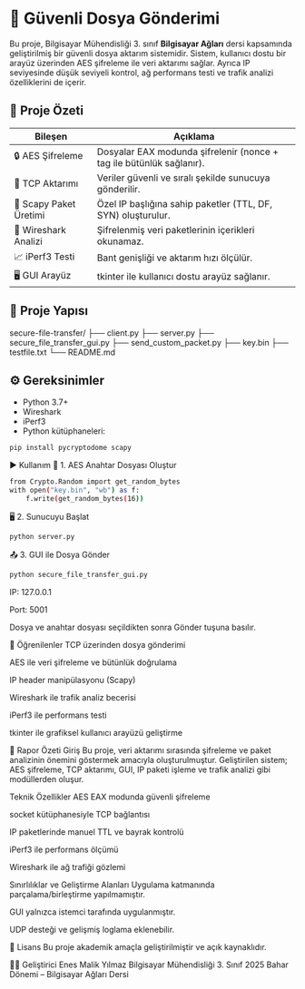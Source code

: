 # 🔐 Güvenli Dosya Gönderimi

Bu proje, Bilgisayar Mühendisliği 3. sınıf **Bilgisayar Ağları** dersi kapsamında geliştirilmiş bir güvenli dosya aktarım sistemidir. Sistem, kullanıcı dostu bir arayüz üzerinden AES şifreleme ile veri aktarımı sağlar. Ayrıca IP seviyesinde düşük seviyeli kontrol, ağ performans testi ve trafik analizi özelliklerini de içerir.

## 📌 Proje Özeti

| Bileşen                 | Açıklama |
|-------------------------|----------|
| 🔒 AES Şifreleme        | Dosyalar EAX modunda şifrelenir (nonce + tag ile bütünlük sağlanır). |
| 📡 TCP Aktarımı         | Veriler güvenli ve sıralı şekilde sunucuya gönderilir. |
| 📶 Scapy Paket Üretimi  | Özel IP başlığına sahip paketler (TTL, DF, SYN) oluşturulur. |
| 🔬 Wireshark Analizi    | Şifrelenmiş veri paketlerinin içerikleri okunamaz. |
| 📈 iPerf3 Testi         | Bant genişliği ve aktarım hızı ölçülür. |
| 🖥️ GUI Arayüz           | tkinter ile kullanıcı dostu arayüz sağlanır. |

## 📁 Proje Yapısı
secure-file-transfer/
├── client.py
├── server.py
├── secure_file_transfer_gui.py
├── send_custom_packet.py
├── key.bin
├── testfile.txt
└── README.md


## ⚙️ Gereksinimler

- Python 3.7+
- Wireshark
- iPerf3
- Python kütüphaneleri:

```bash
pip install pycryptodome scapy
```

▶️ Kullanım
🔑 1. AES Anahtar Dosyası Oluştur
```bash
from Crypto.Random import get_random_bytes
with open("key.bin", "wb") as f:
    f.write(get_random_bytes(16))
```
🖥️ 2. Sunucuyu Başlat
```bash
python server.py
```
📤 3. GUI ile Dosya Gönder
```bash
python secure_file_transfer_gui.py
```

IP: 127.0.0.1

Port: 5001

Dosya ve anahtar dosyası seçildikten sonra Gönder tuşuna basılır.

🧠 Öğrenilenler
TCP üzerinden dosya gönderimi

AES ile veri şifreleme ve bütünlük doğrulama

IP header manipülasyonu (Scapy)

Wireshark ile trafik analiz becerisi

iPerf3 ile performans testi

tkinter ile grafiksel kullanıcı arayüzü geliştirme

📄 Rapor Özeti
Giriş
Bu proje, veri aktarımı sırasında şifreleme ve paket analizinin önemini göstermek amacıyla oluşturulmuştur. Geliştirilen sistem; AES şifreleme, TCP aktarımı, GUI, IP paketi işleme ve trafik analizi gibi modüllerden oluşur.

Teknik Özellikler
AES EAX modunda güvenli şifreleme

socket kütüphanesiyle TCP bağlantısı

IP paketlerinde manuel TTL ve bayrak kontrolü

iPerf3 ile performans ölçümü

Wireshark ile ağ trafiği gözlemi

Sınırlılıklar ve Geliştirme Alanları
Uygulama katmanında parçalama/birleştirme yapılmamıştır.

GUI yalnızca istemci tarafında uygulanmıştır.

UDP desteği ve gelişmiş loglama eklenebilir.

🧾 Lisans
Bu proje akademik amaçla geliştirilmiştir ve açık kaynaklıdır.

👨‍💻 Geliştirici
Enes Malik Yılmaz
Bilgisayar Mühendisliği 3. Sınıf
2025 Bahar Dönemi – Bilgisayar Ağları Dersi
